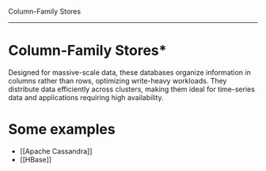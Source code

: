 Column-Family Stores

---


# **Column-Family Stores***
Designed for massive-scale data, these databases organize information in columns rather than rows, optimizing write-heavy workloads. They distribute data efficiently across clusters, making them ideal for time-series data and applications requiring high availability. 

 # **Some examples**
 - [[Apache Cassandra]]
 - [[HBase]]